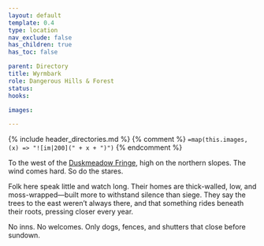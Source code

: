 ```yaml
---
layout: default
template: 0.4
type: location
nav_exclude: false
has_children: true
has_toc: false

parent: Directory
title: Wyrmbark
role: Dangerous Hills & Forest
status: 
hooks:

images:

---
```


{% include header_directories.md %}
{% comment %}
`=map(this.images, (x) => "![im|200](" + x + ")")`
{% endcomment %}

To the west of the [Duskmeadow Fringe](../DuskmeadowFringe/index.md), high on the northern slopes.
The wind comes hard.
So do the stares.

Folk here speak little and watch long.
Their homes are thick-walled, low, and moss-wrapped—built more to withstand silence than siege.
They say the trees to the east weren’t always there, and that something rides beneath their roots, pressing closer every year.

No inns.
No welcomes.
Only dogs, fences, and shutters that close before sundown.